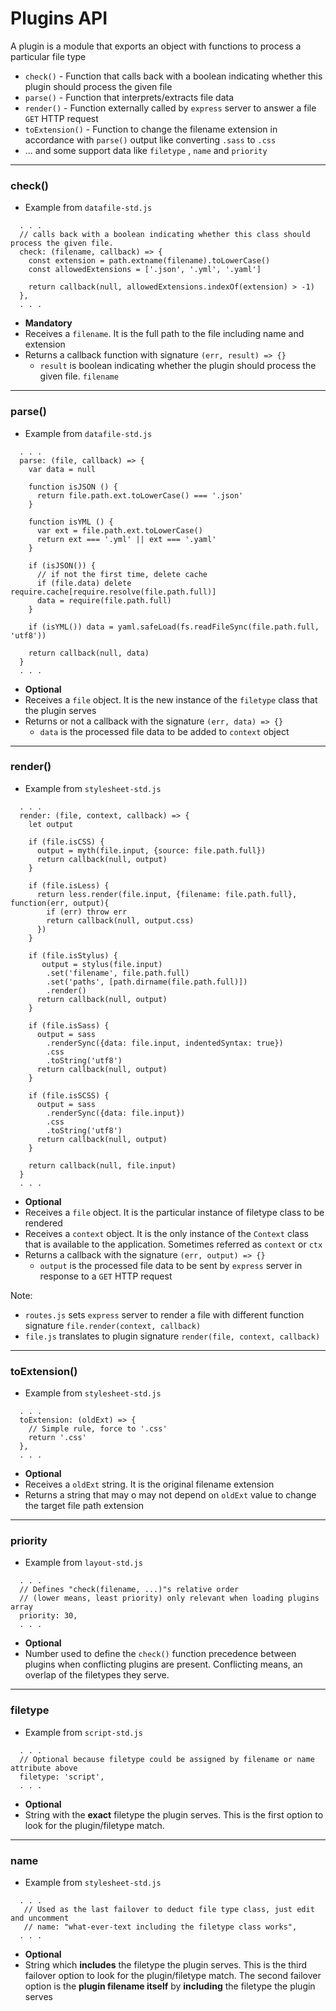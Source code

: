 # Plugins API
A plugin is a module that exports an object with functions to process a particular file type
- `check()` - Function that calls back with a boolean indicating whether this plugin should process the given file
- `parse()` - Function that interprets/extracts file data
- `render()` - Function externally called by `express` server to answer a file `GET` HTTP request
- `toExtension()` - Function to change the filename extension in accordance with `parse()` output like converting ` .sass ` to ` .css `
- ... and some support data like `filetype` , `name` and `priority`

---

### check()

- Example from `datafile-std.js`

```
  . . .
  // calls back with a boolean indicating whether this class should process the given file.
  check: (filename, callback) => {
    const extension = path.extname(filename).toLowerCase()
    const allowedExtensions = ['.json', '.yml', '.yaml']

    return callback(null, allowedExtensions.indexOf(extension) > -1)
  },
  . . .
```

- **Mandatory**
- Receives a `filename`. It is the full path to the file including name and extension
- Returns a callback function with signature `(err, result) => {}`
    - `result` is boolean indicating whether the plugin should process the given file. `filename`

---

### parse()

- Example from `datafile-std.js`

```
  . . .
  parse: (file, callback) => {
    var data = null

    function isJSON () {
      return file.path.ext.toLowerCase() === '.json'
    }

    function isYML () {
      var ext = file.path.ext.toLowerCase()
      return ext === '.yml' || ext === '.yaml'
    }

    if (isJSON()) {
      // if not the first time, delete cache
      if (file.data) delete require.cache[require.resolve(file.path.full)]
      data = require(file.path.full)
    }

    if (isYML()) data = yaml.safeLoad(fs.readFileSync(file.path.full, 'utf8'))

    return callback(null, data)
  }
  . . .
```

- **Optional**
- Receives a `file` object. It is the new instance of the `filetype` class that the plugin serves
- Returns or not a callback with the signature  `(err, data) => {}`
    - `data` is the processed file data to be added to `context` object

---

### render()


- Example from `stylesheet-std.js`

```
  . . .
  render: (file, context, callback) => {
    let output

    if (file.isCSS) {
      output = myth(file.input, {source: file.path.full})
      return callback(null, output)
    }

    if (file.isLess) {
      return less.render(file.input, {filename: file.path.full}, function(err, output){
        if (err) throw err
        return callback(null, output.css)
      })
    }

    if (file.isStylus) {
       output = stylus(file.input)
        .set('filename', file.path.full)
        .set('paths', [path.dirname(file.path.full)])
        .render()
      return callback(null, output)
    }

    if (file.isSass) {
      output = sass
        .renderSync({data: file.input, indentedSyntax: true})
        .css
        .toString('utf8')
      return callback(null, output)
    }

    if (file.isSCSS) {
      output = sass
        .renderSync({data: file.input})
        .css
        .toString('utf8')
      return callback(null, output)
    }

    return callback(null, file.input)
  }
  . . .
```

- **Optional**
- Receives a `file` object. It is the particular instance of  filetype class  to be rendered
- Receives a `context` object. It is the only instance of the `Context` class that is available to the application. Sometimes referred as `context` or `ctx`
- Returns a callback with the signature  `(err, output) => {}`
    - `output` is the processed file data to be sent by `express` server in response to a `GET` HTTP request

Note:
- `routes.js` sets `express` server to render a file with different function signature `file.render(context, callback)`
- `file.js` translates to plugin signature `render(file, context, callback)`

---

### toExtension()

- Example from `stylesheet-std.js`

```
  . . .
  toExtension: (oldExt) => {
    // Simple rule, force to '.css'
    return '.css'
  },
  . . .
```

- **Optional**
- Receives a `oldExt` string. It is the original filename extension
- Returns a string that may o may not depend on `oldExt` value to change the target file path extension

---

### priority

- Example from `layout-std.js`

```
  . . .
  // Defines "check(filename, ...)"s relative order
  // (lower means, least priority) only relevant when loading plugins array
  priority: 30,
  . . .
```

- **Optional**
- Number used to define the `check()` function precedence between plugins when conflicting plugins are present. Conflicting means, an overlap of the filetypes they serve.

---

### filetype

- Example from `script-std.js`

```
  . . .
  // Optional because filetype could be assigned by filename or name attribute above
  filetype: 'script',
  . . .
```

- **Optional**
- String with the **exact** filetype the plugin serves. This is the first option to look for the plugin/filetype match.

---

### name

- Example from `stylesheet-std.js`

```
  . . .
   // Used as the last failover to deduct file type class, just edit and uncomment
   // name: "what-ever-text including the filetype class works",
  . . .
```

- **Optional**
- String which **includes** the filetype the plugin serves. This is the third failover option to look for the plugin/filetype match. The second failover option is the **plugin filename itself** by **including** the filetype the plugin serves
